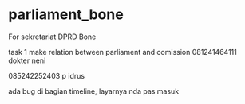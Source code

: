 # parliament_bone
For sekretariat DPRD Bone

task 1
make relation between parliament and comission
081241464111 dokter neni

085242252403 p idrus

ada bug di bagian timeline, layarnya nda pas masuk
